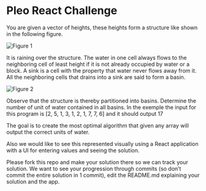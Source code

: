# Pleo React Challenge

You are given a vector of heights, these heights form a structure like shown in the following figure.
 
![Figure 1](https://github.com/pleo-io/react-challenge/blob/master/figure1.png?raw=true "Figure 1")
 
It is raining over the structure.  The water in one cell always flows to the neighboring cell of least height if it is not already occupied by water or a block. A sink is a cell with the property that water never flows away from it. All the neighboring cells that drains into a sink are said to form a basin. 
 
![Figure 2](https://github.com/pleo-io/react-challenge/blob/master/figure2.png?raw=true "Figure 2")
 
Observe that the structure is thereby partitioned into basins. Determine the number of unit of water contained in all basins.
In the exemple the input for this program is
[2, 5, 1, 3, 1, 2, 1, 7, 7, 6] and it should output 17
 
The goal is to create the most optimal algorithm that given any array will output the correct units of water.
 
Also we would like to see this represented visually using a React application with a UI for entering values and seeing the solution.

Please fork this repo and make your solution there so we can track your solution.
We want to see your progression through commits (so don’t commit the entire solution in 1 commit), edit the README.md explaining your solution and the app.
